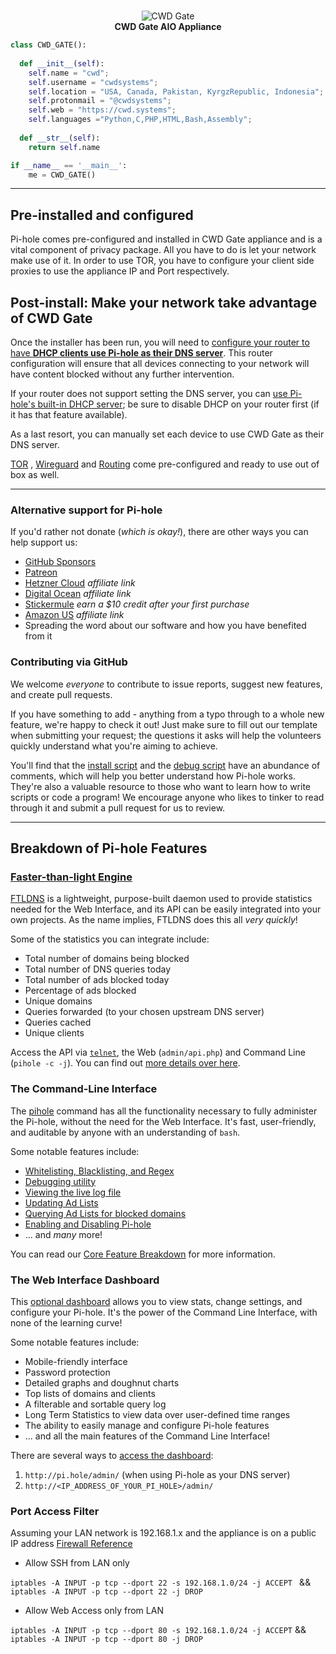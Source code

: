 <!-- markdownlint-configure-file { "MD004": { "style": "consistent" } } -->
<!-- markdownlint-disable MD033 -->
#

<p align="center">
 <picture>
    <source media="(prefers-color-scheme: dark)" srcset="https://cwd.systems/img/cwd-gate.png">
    <img src="https://cwd.systems/img/cwd-gate.png"  alt="CWD Gate">
  </picture>
<br>
    <strong>CWD Gate AIO Appliance</strong>
</p>

```python
class CWD_GATE():
    
  def __init__(self):
    self.name = "cwd";
    self.username = "cwdsystems";
    self.location = "USA, Canada, Pakistan, KyrgzRepublic, Indonesia";
    self.protonmail = "@cwdsystems";
    self.web = "https://cwd.systems";
    self.languages ="Python,C,PHP,HTML,Bash,Assembly";
  
  def __str__(self):
    return self.name

if __name__ == '__main__':
    me = CWD_GATE()
```


-----

## Pre-installed and configured

Pi-hole comes pre-configured and installed in CWD Gate appliance and is a vital component of privacy package. All you have to do is let your network make use of it. In order to use TOR, you have to configure your client side proxies to use the appliance IP and Port respectively.

## Post-install: Make your network take advantage of CWD Gate

Once the installer has been run, you will need to [configure your router to have **DHCP clients use Pi-hole as their DNS server**](https://discourse.pi-hole.net/t/how-do-i-configure-my-devices-to-use-pi-hole-as-their-dns-server/245). This router configuration will ensure that all devices connecting to your network will have content blocked without any further intervention.

If your router does not support setting the DNS server, you can [use Pi-hole's built-in DHCP server](https://discourse.pi-hole.net/t/how-do-i-use-pi-holes-built-in-dhcp-server-and-why-would-i-want-to/3026); be sure to disable DHCP on your router first (if it has that feature available).

As a last resort, you can manually set each device to use CWD Gate as their DNS server.

[TOR](https://torproject.org/) , [Wireguard](https://wireguard.com/) and [Routing](https://opensource.com/business/16/8/introduction-linux-network-routing) come pre-configured and ready to use out of box as well. 

-----

### Alternative support for Pi-hole

If you'd rather not donate (_which is okay!_), there are other ways you can help support us:

- [GitHub Sponsors](https://github.com/sponsors/pi-hole/)
- [Patreon](https://patreon.com/pihole)
- [Hetzner Cloud](https://hetzner.cloud/?ref=7aceisRX3AzA) _affiliate link_
- [Digital Ocean](https://www.digitalocean.com/?refcode=344d234950e1) _affiliate link_
- [Stickermule](https://www.stickermule.com/unlock?ref_id=9127301701&utm_medium=link&utm_source=invite) _earn a $10 credit after your first purchase_
- [Amazon US](https://www.amazon.com/exec/obidos/redirect-home/pihole09-20) _affiliate link_
- Spreading the word about our software and how you have benefited from it

### Contributing via GitHub

We welcome _everyone_ to contribute to issue reports, suggest new features, and create pull requests.

If you have something to add - anything from a typo through to a whole new feature, we're happy to check it out! Just make sure to fill out our template when submitting your request; the questions it asks will help the volunteers quickly understand what you're aiming to achieve.

You'll find that the [install script](https://github.com/pi-hole/pi-hole/blob/master/automated%20install/basic-install.sh) and the [debug script](https://github.com/pi-hole/pi-hole/blob/master/advanced/Scripts/piholeDebug.sh) have an abundance of comments, which will help you better understand how Pi-hole works. They're also a valuable resource to those who want to learn how to write scripts or code a program! We encourage anyone who likes to tinker to read through it and submit a pull request for us to review.

-----

## Breakdown of Pi-hole Features

### [Faster-than-light Engine](https://github.com/pi-hole/ftl)

[FTLDNS](https://github.com/pi-hole/ftl) is a lightweight, purpose-built daemon used to provide statistics needed for the Web Interface, and its API can be easily integrated into your own projects. As the name implies, FTLDNS does this all _very quickly_!

Some of the statistics you can integrate include:

- Total number of domains being blocked
- Total number of DNS queries today
- Total number of ads blocked today
- Percentage of ads blocked
- Unique domains
- Queries forwarded (to your chosen upstream DNS server)
- Queries cached
- Unique clients

Access the API via [`telnet`](https://github.com/pi-hole/FTL), the Web (`admin/api.php`) and Command Line (`pihole -c -j`). You can find out [more details over here](https://discourse.pi-hole.net/t/pi-hole-api/1863).

### The Command-Line Interface

The [pihole](https://docs.pi-hole.net/core/pihole-command/) command has all the functionality necessary to fully administer the Pi-hole, without the need for the Web Interface. It's fast, user-friendly, and auditable by anyone with an understanding of `bash`.

Some notable features include:

- [Whitelisting, Blacklisting, and Regex](https://docs.pi-hole.net/core/pihole-command/#whitelisting-blacklisting-and-regex)
- [Debugging utility](https://docs.pi-hole.net/core/pihole-command/#debugger)
- [Viewing the live log file](https://docs.pi-hole.net/core/pihole-command/#tail)
- [Updating Ad Lists](https://docs.pi-hole.net/core/pihole-command/#gravity)
- [Querying Ad Lists for blocked domains](https://docs.pi-hole.net/core/pihole-command/#query)
- [Enabling and Disabling Pi-hole](https://docs.pi-hole.net/core/pihole-command/#enable-disable)
- ... and _many_ more!

You can read our [Core Feature Breakdown](https://docs.pi-hole.net/core/pihole-command/#pi-hole-core) for more information.

### The Web Interface Dashboard

This [optional dashboard](https://github.com/pi-hole/AdminLTE) allows you to view stats, change settings, and configure your Pi-hole. It's the power of the Command Line Interface, with none of the learning curve!

Some notable features include:

- Mobile-friendly interface
- Password protection
- Detailed graphs and doughnut charts
- Top lists of domains and clients
- A filterable and sortable query log
- Long Term Statistics to view data over user-defined time ranges
- The ability to easily manage and configure Pi-hole features
- ... and all the main features of the Command Line Interface!

There are several ways to [access the dashboard](https://discourse.pi-hole.net/t/how-do-i-access-pi-holes-dashboard-admin-interface/3168):

1. `http://pi.hole/admin/` (when using Pi-hole as your DNS server)
2. `http://<IP_ADDRESS_OF_YOUR_PI_HOLE>/admin/`

### Port Access Filter

Assuming your LAN network is 192.168.1.x and the appliance is on a public IP address [Firewall Reference](https://www.ibm.com/support/pages/using-iptables-block-specific-ports)

* Allow SSH from LAN only

`iptables -A INPUT -p tcp --dport 22 -s 192.168.1.0/24 -j ACCEPT ` && 
`iptables -A INPUT -p tcp --dport 22 -j DROP`

* Allow Web Access only from LAN

`iptables -A INPUT -p tcp --dport 80 -s 192.168.1.0/24 -j ACCEPT` && 
`iptables -A INPUT -p tcp --dport 80 -j DROP`

